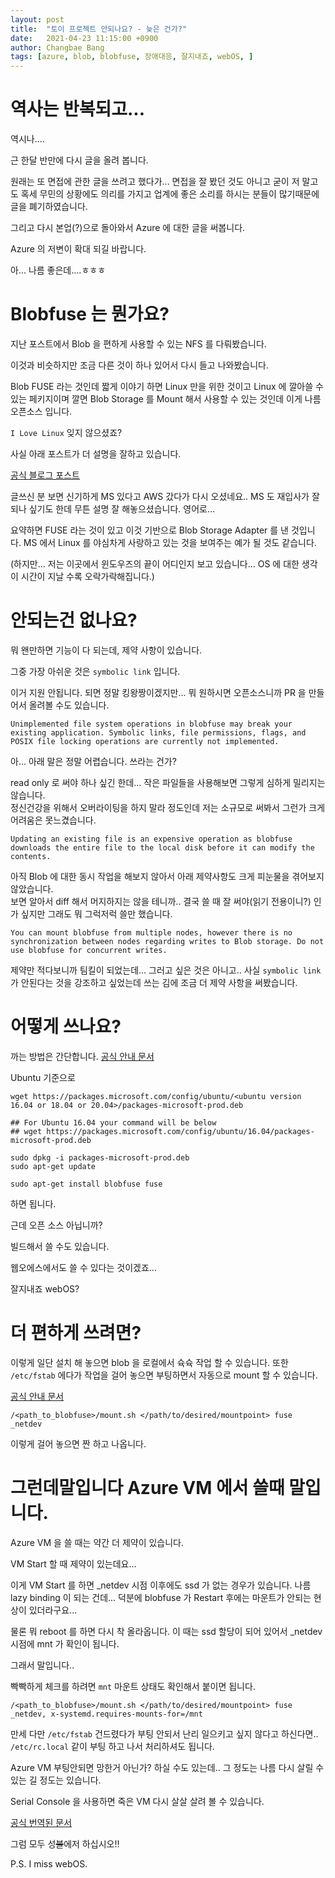 ```yaml
---
layout: post
title:  "토이 프로젝트 안되나요? - 늦은 건가?"
date:   2021-04-23 11:15:00 +0900
author: Changbae Bang
tags: [azure, blob, blobfuse, 장애대응, 잘지내죠, webOS, ]
---
```


# 역사는 반복되고...
  
역시나....

근 한달 반만에 다시 글을 올려 봅니다.

원래는 또 면접에 관한 글을 쓰려고 했다가... 면접을 잘 봤던 것도 아니고 굳이 저 말고도 혹세 무민의 상황에도 의리를 가지고 업계에 좋은 소리를 하시는 분들이 많기때문에 글을 폐기하였습니다.

그리고 다시 본업(?)으로 돌아와서 Azure 에 대한 글을 써봅니다.

Azure 의 저변이 확대 되길 바랍니다.

아... 나름 좋은데....ㅎㅎㅎ
  
  

# Blobfuse 는 뭔가요?
  
지난 포스트에서 Blob 을 편하게 사용할 수 있는 NFS 를 다뤄봤습니다.

이것과 비슷하지만 조금 다른 것이 하나 있어서 다시 들고 나와봤습니다.

Blob FUSE 라는 것인데 짧게 이야기 하면 Linux 만을 위한 것이고 Linux 에 깔아쓸 수 있는 페키지이며 깔면 Blob Storage 를 Mount 해서 사용할 수 있는 것인데 이게 나름 오픈소스 입니다.

`I Love Linux` 잊지 않으셨죠?

사실 아래 포스트가 더 설명을 잘하고 있습니다.  

[공식 블로그 포스트](https://azure.microsoft.com/ko-kr/blog/linux-fuse-adapter-for-blob-storage/)

글쓰신 분 보면 신기하게 MS 있다고 AWS 갔다가 다시 오셨네요..  MS 도 재입사가 잘 되나 싶기도 한데 무튼 설명 잘 해놓으셨습니다. 영어로...

요약하면 FUSE 라는 것이 있고 이것 기반으로 Blob Storage Adapter 를 낸 것입니다. MS 에서 Linux 를 야심차게 사랑하고 있는 것을 보여주는 예가 될 것도 같습니다.

(하지만... 저는 이곳에서 윈도우즈의 끝이 어디인지 보고 있습니다... OS 에 대한 생각이 시간이 지날 수록 오락가락해집니다.)


# 안되는건 없나요?
뭐 왠만하면 기능이 다 되는데, 제약 사항이 있습니다.

그중 가장 아쉬운 것은 `symbolic link` 입니다.

이거 지원 안됩니다. 되면 정말 킹왕짱이겠지만... 뭐 원하시면 오픈소스니까 PR 을 만들어서 올려볼 수도 있습니다.

```
Unimplemented file system operations in blobfuse may break your existing application. Symbolic links, file permissions, flags, and POSIX file locking operations are currently not implemented.
```

아... 아래 말은 정말 어렵습니다. 쓰라는 건가?

read only 로 써야 하나 싶긴 한데... 작은 파일들을 사용해보면 그렇게 심하게 밀리지는 않습니다.  
정신건강을 위해서 오버라이팅을 하지 말라 정도인데 저는 소규모로 써봐서 그런가 크게 어려움은 못느겼습니다.  
```
Updating an existing file is an expensive operation as blobfuse downloads the entire file to the local disk before it can modify the contents.
```

아직 Blob 에 대한 동시 작업을 해보지 않아서 아래 제약사항도 크게 피눈물을 겪어보지 않았습니다.  
보면 알아서 diff 해서 머지하지는 않을 테니까.. 결국 쓸 때 잘 써야(읽기 전용이니?) 인가 싶지만 그래도 뭐 그럭저럭 쓸만 했습니다.

```
You can mount blobfuse from multiple nodes, however there is no synchronization between nodes regarding writes to Blob storage. Do not use blobfuse for concurrent writes.
```

제약만 적다보니까 팀킬이 되었는데... 그러고 싶은 것은 아니고.. 사실 `symbolic link` 가 안된다는 것을 강조하고 싶었는데 쓰는 김에 조금 더 제약 사항을 써봤습니다. 
  
  
# 어떻게 쓰나요?
  
까는 방법은 간단합니다.
[공식 안내 문서](https://github.com/Azure/azure-storage-fuse/wiki/1.-Installation)


Ubuntu 기준으로

```
wget https://packages.microsoft.com/config/ubuntu/<ubuntu version 16.04 or 18.04 or 20.04>/packages-microsoft-prod.deb

## For Ubuntu 16.04 your command will be below
## wget https://packages.microsoft.com/config/ubuntu/16.04/packages-microsoft-prod.deb

sudo dpkg -i packages-microsoft-prod.deb
sudo apt-get update

sudo apt-get install blobfuse fuse
```

하면 됩니다.

근데 오픈 소스 아닙니까?

빌드해서 쓸 수도 있습니다.

웹오에스에서도 쓸 수 있다는 것이겠죠...

잘지내죠 webOS?
  
  
# 더 편하게 쓰려면?
  
이렇게 일단 설치 해 놓으면 blob 을 로컬에서 슉슉 작업 할 수 있습니다. 또한 `/etc/fstab` 에다가 작업을 걸어 놓으면 부팅하면서 자동으로 mount 할 수 있습니다.

[공식 안내 문서](https://github.com/Azure/azure-storage-fuse/wiki/2.-Configuring-and-Running#persisting)


```
/<path_to_blobfuse>/mount.sh </path/to/desired/mountpoint> fuse _netdev
```

이렇게 걸어 놓으면 짠 하고 나옵니다.
  

# 그런데말입니다 Azure VM 에서 쓸때 말입니다.
  
Azure VM 을 쓸 때는 약간 더 제약이 있습니다.

VM Start 할 때 제약이 있는데요...

이게 VM Start 를 하면 _netdev 시점 이후에도 ssd 가 없는 경우가 있습니다. 나름 lazy binding 이 되는 건데... 덕분에 blobfuse 가 Restart 후에는 마운트가 안되는 현상이 있더라구요...

물론 뭐 reboot 를 하면 다시 착 올라옵니다. 이 때는 ssd 할당이 되어 있어서 _netdev 시점에 mnt 가 확인이 됩니다.


그래서 말입니다..

빡빡하게 체크를 하려면 `mnt` 마운트 상태도 확인해서 붙이면 됩니다.

```
/<path_to_blobfuse>/mount.sh </path/to/desired/mountpoint> fuse _netdev, x-systemd.requires-mounts-for=/mnt
```

만세 다만  `/etc/fstab` 건드렸다가 부팅 안되서 난리 일으키고 싶지 않다고 하신다면.. `/etc/rc.local` 같이 부팅 하고 나서 처리하셔도 됩니다.

Azure VM 부팅안되면 망한거 아닌가? 하실 수도 있는데.. 그 정도는 나름 다시 살릴 수 있는 길 정도는 있습니다.

Serial Console 을 사용하면 죽은 VM 다시 살살 살려 볼 수 있습니다.

[공식 번역된 문서](https://docs.microsoft.com/ko-kr/troubleshoot/azure/virtual-machines/linux-virtual-machine-cannot-start-fstab-errors#use-the-serial-console)

그럼 모두 성~~불~~에저 하십시오!!

P.S. I miss webOS.
